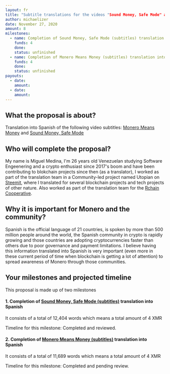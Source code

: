 ```yaml
---
layout: fr
title: "Subtitle translations for the videos "Sound Money, Safe Mode" and "Monero Means Money" into Spanish"
author: michaelizer
date: November 27, 2020
amount: 8
milestones:
  - name: Completion of Sound Money, Safe Mode (subtitles) translation into Spanish
    funds: 4
    done:
    status: unfinished
  - name: Completion of Monero Means Money (subtitles) translation into Spanish
    funds: 4
    done:
    status: unfinished
payouts:
  - date:
    amount:
  - date:
    amount:
---
```


## What the proposal is about?

Translation into Spanish of the following video subtitles: [Monero Means Money](https://translate.getmonero.org/projects/community/monero-means-money/) and [Sound Money, Safe Mode](https://translate.getmonero.org/projects/community/sound-money-safe-mode-subtitles/)


## Who will complete the proposal?

My name is Miguel Medina, I'm 26 years old Venezuelan studying Software Engeenering and a crypto enthusiast since 2017's boom and have been contributing to blokchain projects since then (as a translator), I worked as part of the translation team in a Community-led project named Utopian on [Steemit](https://steemit.com/@michaelizer), where I translated for several blockchain projects and tech projects of other nature. Also worked as part of the translation team for the [Rchain Cooperative](https://rchain.coop/).


## Why it is important for Monero and the community?

Spanish is the official language of 21 countries, is spoken by more than 500 million people around the world, the Spanish community in crypto is rapidly growing and those countries are adopting cryptocurrencies faster than others due to poor governance and payment limitations. I believe having this information translated into Spanish is very important (even more in these current period of time when blockchain is getting a lot of attention) to spread awareness of Monero through those communities.

## Your milestones and projected timeline

This proposal is made up of two milestones

#### **1. Completion of [Sound Money, Safe Mode (subtitles)](https://translate.getmonero.org/projects/community/sound-money-safe-mode-subtitles/) translation into Spanish**

It consists of a total of 12,404 words which means a total amount of 4 XMR

Timeline for this milestone: Completed and reviewed.

#### **2. Completion of [Monero Means Money (subtitles)](https://translate.getmonero.org/projects/community/monero-means-money/) translation into Spanish**

It consists of a total of 11,689 words which means a total amount of 4 XMR

Timeline for this milestone: Completed and pending review.


